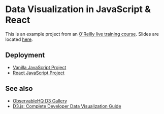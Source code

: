 # Data Visualization in JavaScript & React

This is an example project from an [O'Reilly live training course](https://learning.oreilly.com/live-events/data-visualization-in-javascript-and-react/0636920062901/0636920067667/). Slides are located [here](https://on24static.akamaized.net/event/35/56/10/5/rt/1/documents/resourceList1642609030617/datavistraining.pdf).

## Deployment

* [Vanilla JavaScript Project](https://hwitherellskyland.github.io/data-vis/js-client/) 
* [React JavaScript Project](https://data-vis-react.surge.sh/) 

## See also

* [ObservableHQ D3 Gallery](https://observablehq.com/@d3/gallery)
* [D3.js: Complete Developer Data Visualization Guide](https://learning.oreilly.com/videos/d3-js-complete-developer/9781800565692/)
